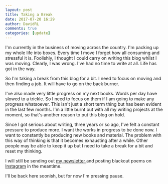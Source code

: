 ```yaml
---  
layout: post  
title: Taking a Break  
date: 2017-07-20 16:29  
author: DavidRL  
comments: true  
categories: [update]  
---  
```

I'm currently in the business of moving across the country. I'm packing up my whole life into boxes. Every time I move I forget how all consuming and stressful it is. Foolishly, I thought I could carry on writing this blog whilst I was moving. Clearly, I was wrong. I've had no time to write at all. Life has got in the way.  

So I'm taking a break from this blog for a bit. I need to focus on moving and then finding a job. It will have to go on the back burner.  

I've also made very little progress on my next books. Words per day have slowed to a trickle. So I need to focus on them if I am going to make any progress whatsoever. This isn't just a short term thing but has been evident in the last few months. I'm a little burnt out with all my writing projects at the moment, so that's another reason to put this blog on hold.  

Since I got serious about writing, three years or so ago, I've felt a constant pressure to produce more. I want the works in progress to be done now. I want to constantly be producing new books and material. The problem with this way of thinking is that it becomes exhausting after a while. Other people may be able to keep it up but I need to take a break for a bit and reset my thinking.  

I will still be sending out <a href="http://tinyletter.com/davidralphlewis">my newsletter </a>and posting blackout poems on<a href="https://www.instagram.com/davidralphlewis/"> Instagram</a> in the meantime.  

I'll be back here soonish, but for now I'm pressing pause.  
